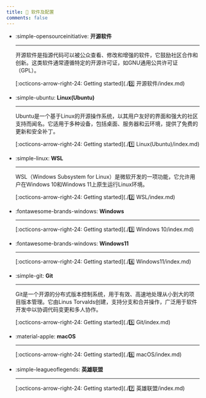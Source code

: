```yaml
---
title: 🎀 软件及配置
comments: false
---
```


<div class="grid cards index-info" markdown>

-   :simple-opensourceinitiative: __开源软件__

	---

	开源软件是指源代码可以被公众查看、修改和增强的软件，它鼓励社区合作和创新。这类软件通常遵循特定的开源许可证，如GNU通用公共许可证（GPL）。

	[:octicons-arrow-right-24: Getting started](./0️⃣ 开源软件/index.md)

-   :simple-ubuntu: __Linux(Ubuntu)__

	---

	Ubuntu是一个基于Linux的开源操作系统，以其用户友好的界面和强大的社区支持而闻名。它适用于多种设备，包括桌面、服务器和云环境，提供了免费的更新和安全补丁。

	[:octicons-arrow-right-24: Getting started](./1️⃣ Linux(Ubuntu)/index.md)

-   :simple-linux: __WSL__

	---

	WSL（Windows Subsystem for Linux）是微软开发的一项功能，它允许用户在Windows 10和Windows 11上原生运行Linux环境。

	[:octicons-arrow-right-24: Getting started](./2️⃣ WSL/index.md)

-   :fontawesome-brands-windows: __Windows__

	---

	

	[:octicons-arrow-right-24: Getting started](./3️⃣ Windows 10/index.md)

-   :fontawesome-brands-windows: __Windows11__

	---

	

	[:octicons-arrow-right-24: Getting started](./4️⃣ Windows11/index.md)

-   :simple-git: __Git__

	---

	Git是一个开源的分布式版本控制系统，用于有效、高速地处理从小到大的项目版本管理。它由Linus Torvalds创建，支持分支和合并操作，广泛用于软件开发中以协调代码变更和多人协作。

	[:octicons-arrow-right-24: Getting started](./5️⃣ Git/index.md)

-   :material-apple: __macOS__

	---

	

	[:octicons-arrow-right-24: Getting started](./6️⃣ macOS/index.md)

-   :simple-leagueoflegends: __英雄联盟__

	---

	

	[:octicons-arrow-right-24: Getting started](./7️⃣ 英雄联盟/index.md)

</div>